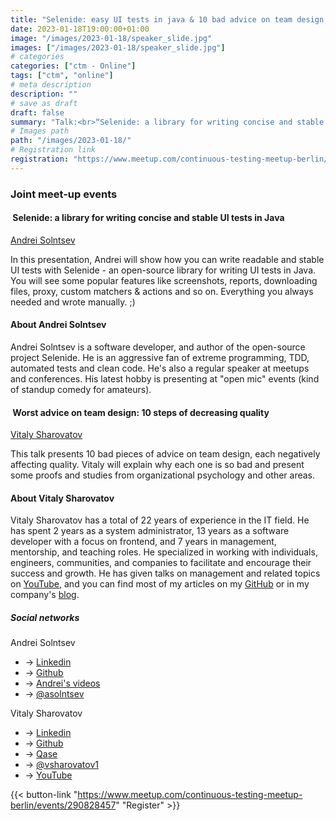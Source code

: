 ```yaml
---
title: "Selenide: easy UI tests in java & 10 bad advice on team design to decrease quality"
date: 2023-01-18T19:00:00+01:00
image: "/images/2023-01-18/speaker_slide.jpg"
images: ["/images/2023-01-18/speaker_slide.jpg"]
# categories
categories: ["ctm - Online"]
tags: ["ctm", "online"]
# meta description
description: ""
# save as draft
draft: false
summary: "Talk:<br>“Selenide: a library for writing concise and stable UI tests in Java” (Andrei Solntsev)<br>“Worst advice on team design: 10 steps of decreasing quality” (Vitaly Sharovatov)"
# Images path
path: "/images/2023-01-18/"
# Registration link
registration: "https://www.meetup.com/continuous-testing-meetup-berlin/events/290828457"
---
```


### Joint meet-up events

####  Selenide: a library for writing concise and stable UI tests in Java

[Andrei Solntsev](https://www.linkedin.com/in/asolntsev)

In this presentation, Andrei will show how you can write readable and stable UI tests with Selenide - an open-source library for writing UI tests in Java. You will see some popular features like screenshots, reports, downloading files, proxy, custom matchers & actions and so on. Everything you always needed and wrote manually. ;)

#### About Andrei Solntsev

Andrei Solntsev is a software developer, and author of the open-source project Selenide. He is an aggressive fan of extreme programming, TDD, automated tests and clean code. He's also a regular speaker at meetups and conferences. His latest hobby is presenting at "open mic" events (kind of standup comedy for amateurs).

####  Worst advice on team design: 10 steps of decreasing quality

[Vitaly Sharovatov](https://www.linkedin.com/in/vsharovatov)

This talk presents 10 bad pieces of advice on team design, each negatively affecting quality. Vitaly will explain why each one is so bad and present some proofs and studies from organizational psychology and other areas.

#### About Vitaly Sharovatov

Vitaly Sharovatov has a total of 22 years of experience in the IT field. He has spent 2 years as a system administrator, 13 years as a software developer with a focus on frontend, and 7 years in management, mentorship, and teaching roles. He specialized in working with individuals, engineers, communities, and companies to facilitate and encourage their success and growth. He has given talks on management and related topics on [YouTube](https://www.youtube.com/playlist?list=PLFtS8Ah0wZvWS37oveJ0-D5K6V7GWUpqY), and you can find most of my articles on my [GitHub](http://git.io/teamlead) or in my company's [blog](http://qase.io/blog).

##### Social networks

Andrei Solntsev

- <i class="fa fa-linkedin"></i> -> [Linkedin](https://www.linkedin.com/in/asolntsev)
- <i class="fa fa-github"></i> -> [Github](https://github.com/asolntsev)
- <i class="fa fa-code"></i> -> [Andrei's videos](https://asolntsev.github.io/en/video)
- <i class="fa fa-twitter"></i> -> [@asolntsev](https://twitter.com/asolntsev)

Vitaly Sharovatov

- <i class="fa fa-linkedin"></i> -> [Linkedin](https://www.linkedin.com/in/vsharovatov)
- <i class="fa fa-github"></i> -> [Github](https://github.com/sharovatov/teamlead)
- <i class="fa fa-code"></i> -> [Qase](http://qase.io/blog)
- <i class="fa fa-twitter"></i> -> [@vsharovatov1](https://twitter.com/vsharovatov1)
- <i class="fa fa-youtube"></i> -> [YouTube](https://www.youtube.com/playlist?list=PLFtS8Ah0wZvWS37oveJ0-D5K6V7GWUpqY)

{{< button-link "https://www.meetup.com/continuous-testing-meetup-berlin/events/290828457" "Register" >}}
